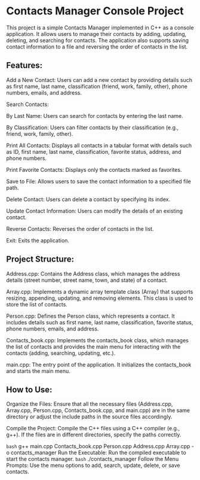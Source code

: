 # Contacts Manager Console Project
This project is a simple Contacts Manager implemented in C++ as a console application. It allows users to manage their contacts by adding, updating, deleting, and searching for contacts. The application also supports saving contact information to a file and reversing the order of contacts in the list.

## Features:
Add a New Contact: Users can add a new contact by providing details such as first name, last name, classification (friend, work, family, other), phone numbers, emails, and address.

Search Contacts:

By Last Name: Users can search for contacts by entering the last name.

By Classification: Users can filter contacts by their classification (e.g., friend, work, family, other).

Print All Contacts: Displays all contacts in a tabular format with details such as ID, first name, last name, classification, favorite status, address, and phone numbers.

Print Favorite Contacts: Displays only the contacts marked as favorites.

Save to File: Allows users to save the contact information to a specified file path.

Delete Contact: Users can delete a contact by specifying its index.

Update Contact Information: Users can modify the details of an existing contact.

Reverse Contacts: Reverses the order of contacts in the list.

Exit: Exits the application.

## Project Structure:
Address.cpp: Contains the Address class, which manages the address details (street number, street name, town, and state) of a contact.

Array.cpp: Implements a dynamic array template class (Array<T>) that supports resizing, appending, updating, and removing elements. This class is used to store the list of contacts.

Person.cpp: Defines the Person class, which represents a contact. It includes details such as first name, last name, classification, favorite status, phone numbers, emails, and address.

Contacts_book.cpp: Implements the contacts_book class, which manages the list of contacts and provides the main menu for interacting with the contacts (adding, searching, updating, etc.).

main.cpp: The entry point of the application. It initializes the contacts_book and starts the main menu.
## How to Use:
Organize the Files: Ensure that all the necessary files (Address.cpp, Array.cpp, Person.cpp, Contacts_book.cpp, and main.cpp) are in the same directory or adjust the include paths in the source files accordingly.

Compile the Project: Compile the C++ files using a C++ compiler (e.g., g++). If the files are in different directories, specify the paths correctly.

`bash` g++ main.cpp Contacts_book.cpp Person.cpp Address.cpp Array.cpp -o contacts_manager
Run the Executable: Run the compiled executable to start the contacts manager.
`bash` ./contacts_manager
Follow the Menu Prompts: Use the menu options to add, search, update, delete, or save contacts.

